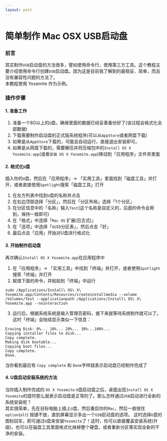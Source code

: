 ```yaml
---
layout: post
---
```

# 简单制作 Mac OSX USB启动盘
### 前言
其实制作`USB`启动盘的方法很多，譬如使用命令行，使用第三方工具。这个教程主要介绍使用命令行创建`USB`启动盘。因为这是目前我了解到的最稳妥、简单，而且没有兼容性问题的方法了。  
本教程使用 Yosemite 作为示例。

### 操作步骤

#### 1. 准备工作
1. 准备一个8G以上的`U`盘，确保里面的数据已经妥善备份好了(该过程会格式化全部数据)
2. 下载需要制作启动盘的正式版系统程序(可以从`AppStore`或者网盘下载)
3. 如果是从`AppStore`下载的，可能会自动运行，直接退出安装即可。
4. 如果是从网盘下载的，需要解压并将压缩包中的`Install OS X Yosemite.app`(或者`安装 OS X Yosemite.app`)移动到「应用程序」文件夹里面

#### 2. 格式化`U`盘
插入你的`U`盘，然后在「应用程序」-> 「实用工具」里面找到「磁盘工具」并打开，或者直接使用`Spotlight`搜索「磁盘工具」打开  
  
1. 在左方列表中找到`U`盘的名称并点击
2. 在右边顶部选择「分区」，然后在「分区布局」选择「1个分区」
3. 在分区信息中的「名称」输入`Test`(这个名称是自定义的，后面的命令会用到，保持一致即可)
4. 在「格式」中选择「`Mac OS` 扩展(日志式)」
5. 在「选项」中选择「`GUID`分区表」，然后点击「好」
6. 最后点击「应用」开始对U盘进行格式化

#### 3. 开始制作启动盘
再次确认`Install OS X Yosemite.app`在应用程序中

1. 在「应用程序」-> 「实用工具」中找到「终端」并打开，或者使用`Spotlight`搜索「终端」并打开
2. 赋值下面的命令，并粘贴到「终端」中运行

```
sudo /Applications/Install\ OS\ X\ Yosemite.app/Contents/Resources/createinstallmedia --volume /Volumes/Test --applicationpath /Applications/Install\ OS\ X\ Yosemite.app --nointeraction
```

3. 运行后，根据系统系统是输入管理员密码，接下来就等待系统制作就可以了。这时「终端」会陆续显示类似一下信息：

```
Erasing Disk: 0%... 10%... 20%... 30%...100%...
Copying installer files to disk...
Copy complete.
Making disk bootable...
Copying boot files...
Copy complete.
Done.
```

当你看到最后有 `Copy complete` 和 `Done`字样就表示启动盘已经制作完成了

#### 4. U盘启动安装系统的方法
当你插入制作完成的 `OS X Yosemite` `U`盘启动盘之后，桌面出现`Install OS X Yosemite`的盘符那么就表示启动盘是正常的了。那么怎样通过`USB`启动进行全新的系统安装呢？  
其实很简单，先在目标电脑上插上`U`盘，然后重启你的`Mac`，然后一直按住`option`(`alt`) 按键不放，直到屏幕显示多出一个`USB`启动盘的选项。
这时选择`U`盘的图标回车，即可通过`U`盘来安装`Yosemite`了！这时，你可以直接覆盖安装系统(升级)，也可以在磁盘工具里面格式化抹掉整个硬盘，或者重新分区等实现全新的干净的安装。